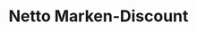 ---
title: "Netto Marken-Discount"
url: /bad-duerrenberg/netto-marken-discount/
shop: Supermarkt
---